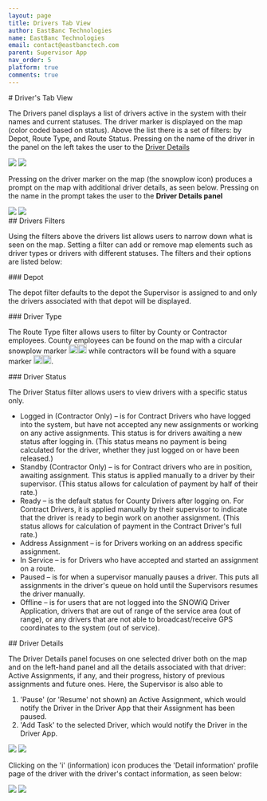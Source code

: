 ```yaml
---
layout: page
title: Drivers Tab View
author: EastBanc Technologies
name: EastBanc Technologies
email: contact@eastbanctech.com
parent: Supervisor App
nav_order: 5
platform: true
comments: true
---
```

<section id="Drivers-Tab-View" markdown="1">
# Driver's Tab View

The Drivers panel displays a list of drivers active in the system with their names and current statuses. The driver marker is displayed on the map (color coded based on status). Above the list there is a set of filters: by Depot, Route Type, and Route Status. Pressing on the name of the driver in the panel on the left takes the user to the [Driver Details](#Driver-Details)

<img src="images/supervisor/sa-drivers-tab-view/drivers-tab-android.png" class="android" data-lightbox="1" />
<img src="images/supervisor/sa-drivers-tab-view/drivers-tab-ios.png" class="ios" data-lightbox="2" />

Pressing on the driver marker on the map (the snowplow icon) produces a prompt on the map with additional driver details, as seen below. Pressing on the name in the prompt takes the user to the **Driver Details panel**

<img src="images/supervisor/sa-drivers-tab-view/drivers-tab1-android.png" class="android" data-lightbox="3" />
<img src="images/supervisor/sa-drivers-tab-view/drivers-tab1-ios.png" class="ios" data-lightbox="4" />

<section id="Drivers-Filters" markdown="1">
## Drivers Filters

Using the filters above the drivers list allows users to narrow down what is seen on the map. Setting a filter can add or remove map elements such as driver types or drivers with different statuses. The filters and their options are listed below:

<section id="Depot" markdown="1">
### Depot

The depot filter defaults to the depot the Supervisor is assigned to and only the drivers associated with that depot will be displayed. 
</section>

<section id="Driver-Type" markdown="1">
### Driver Type

The Route Type filter allows users to filter by County or Contractor employees. County employees can be found on the map with a circular snowplow marker <img src="images/supervisor/sa-drivers-tab-view/driver-logo-android.png" class="android" style="min-width:18px; width:18px; border:none;"/><img src="images/supervisor/sa-drivers-tab-view/driver-logo-ios.png" class="ios" style="min-width:18px; width:18px; border:none;"/> while contractors will be found with a square marker <img src="images/supervisor/sa-drivers-tab-view/driver-logo1-android.png" class="android" style="min-width:18px; width:18px; border:none;"/><img src="images/supervisor/sa-drivers-tab-view/driver-logo1-ios.png" class="ios" style="min-width:18px; width:18px; border:none;"/>.
</section>

<section id="Driver-Status" markdown="1">
### Driver Status

The Driver Status filter allows users to view drivers with a specific status only.

* Logged in (Contractor Only) –  is for Contract Drivers who have logged into the system, but have not accepted any new assignments or working on any active assignments. This status is for drivers awaiting a new status after logging in. (This status means no payment is being calculated for the driver, whether they just logged on or have been released.)
* Standby (Contractor Only) – is for Contract drivers who are in position, awaiting assignment. This status is applied manually to a driver by their supervisor. (This status allows for calculation of payment by half of their rate.)   
* Ready – is the default status for County Drivers after logging on. For Contract Drivers, it is applied manually by their supervisor to indicate that the driver is ready to begin work on another assignment. (This status allows for calculation of payment in the Contract Driver's full rate.)
* Address Assignment – is for Drivers working on an address specific assignment.
* In Service – is for Drivers who have accepted and started an assignment on a route.
* Paused  – is for when a supervisor manually pauses a driver. This puts all assignments in the driver's queue on hold until the Supervisors resumes the driver manually. 
* Offline  – is for users that are not logged into the SNOWiQ Driver Application, drivers that are out of range of the service area (out of range), or any drivers that are not able to broadcast/receive GPS coordinates to the system (out of service).
</section>
</section>

<section id="Driver-Details" markdown="1">
## Driver Details

The Driver Details panel focuses on one selected driver both on the map and on the left-hand panel and all the details associated with that driver: Active Assignments, if any, and their progress, history of previous assignments and future ones. Here, the Supervisor is also able to 
1. 'Pause' (or 'Resume' not shown) an Active Assignment, which would notify the Driver in the Driver App that their Assignment has been paused.  
1. 'Add Task' to the selected Driver, which would notify the Driver in the Driver App. 

<img src="images/supervisor/sa-drivers-tab-view/driver-details-android.png" class="android" data-lightbox="5" />
<img src="images/supervisor/sa-drivers-tab-view/driver-details-ios.png" class="ios" data-lightbox="6" />

Clicking on the 'i' (information) icon produces the 'Detail information' profile page of the driver with the driver's contact information, as seen below:

<img src="images/supervisor/sa-drivers-tab-view/driver-details1-android.png" class="android" data-lightbox="7" />
<img src="images/supervisor/sa-drivers-tab-view/driver-details1-ios.png" class="ios" data-lightbox="8" />
</section>
</section>